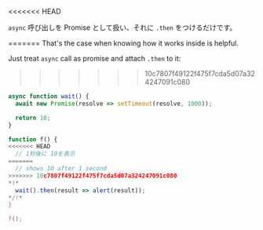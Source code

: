 
<<<<<<< HEAD

`async` 呼び出しを Promise として扱い、それに `.then` をつけるだけです。

=======
That's the case when knowing how it works inside is helpful.

Just treat `async` call as promise and attach `.then` to it:
>>>>>>> 10c7807f49122f475f7cda5d07a324247091c080
```js run
async function wait() {
  await new Promise(resolve => setTimeout(resolve, 1000));

  return 10;
}

function f() {
<<<<<<< HEAD
  // 1秒後に 10を表示
=======
  // shows 10 after 1 second
>>>>>>> 10c7807f49122f475f7cda5d07a324247091c080
*!*
  wait().then(result => alert(result));
*/!*
}

f();
```
